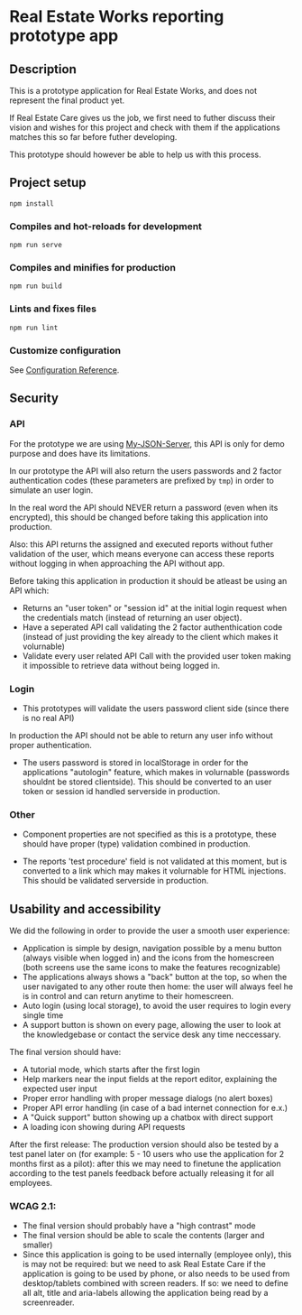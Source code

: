 # Real Estate Works reporting prototype app

## Description
This is a prototype application for Real Estate Works, and does not represent the final product yet. 

If Real Estate Care gives us the job, we first need to futher discuss their vision and wishes for this project and check with them if the applications matches this so far before futher developing.

This prototype should however be able to help us with this process.

## Project setup
```
npm install
```

### Compiles and hot-reloads for development
```
npm run serve
```

### Compiles and minifies for production
```
npm run build
```

### Lints and fixes files
```
npm run lint
```

### Customize configuration
See [Configuration Reference](https://cli.vuejs.org/config/).

## Security
### API
For the prototype we are using [My-JSON-Server](https://my-json-server.typicode.com), this API is only for demo purpose and does have its limitations.

In our prototype the API will also return the users passwords and 2 factor authentication codes (these parameters are prefixed by `tmp`) in order to  simulate an user login.

In the real word the API should NEVER return a password (even when its encrypted), this should be changed before taking this application into production.

Also: this API returns the assigned and executed reports without futher validation of the user, which means everyone can access these reports without logging in when approaching the API without app.

Before taking this application in production it should be atleast be using an API which:
- Returns an "user token" or "session id" at the initial login request when the credentials match (instead of returning an user object).
- Have a seperated API call validating the 2 factor authenthication code (instead of just providing the key already to the client which makes it volurnable)
- Validate every user related API Call with the provided user token making it impossible to retrieve data without being logged in.


### Login
- This prototypes will validate the users password client side (since there is no real API)

In production the API should not be able to return any user info without proper authentication.

- The users password is stored in localStorage in order for the applications "autologin" feature, which makes in volurnable (passwords shouldnt be stored clientside). This should be converted to an user token or session id handled serverside in production.

### Other
- Component properties are not specified as this is a prototype, these should have proper (type) validation combined in production.

- The reports 'test procedure' field is not validated at this moment, but is converted to a link which may makes it volurnable for HTML injections. This should be validated serverside in production.

## Usability and accessibility
We did the following in order to provide the user a smooth user experience:

- Application is simple by design, navigation possible by a menu button (always visible when logged in) and the icons from the homescreen (both screens use the same icons to make the features recognizable)
- The applications always shows a "back" button at the top, so when the user navigated to any other route then home: the user will always feel he is in control and can return anytime to their homescreen.
- Auto login (using local storage), to avoid the user requires to login every single time
- A support button is shown on every page, allowing the user to look at the knowledgebase or contact the service desk any time neccessary.

The final version should have:
- A tutorial mode, which starts after the first login
- Help markers near the input fields at the report editor, explaining the expected user input
- Proper error handling with proper message dialogs (no alert boxes)
- Proper API error handling (in case of a bad internet connection for e.x.)
- A "Quick support" button showing up a chatbox with direct support
- A loading icon showing during API requests

After the first release:
The production version should also be tested by a test panel later on (for example: 5 - 10 users who use the application for 2 months first as a pilot): after this we may need to finetune the application according to the test panels feedback before actually releasing it for all employees.

### WCAG 2.1:
- The final version should probably have a "high contrast" mode
- The final version should be able to scale the contents (larger and smaller)
- Since this application is going to be used internally (employee only), this is may not be required: but we need to ask Real Estate Care if the application is going to be used by phone, or also needs to be used from desktop/tablets combined with screen readers. If so: we need to define all alt, title and aria-labels allowing the application being read by a screenreader.